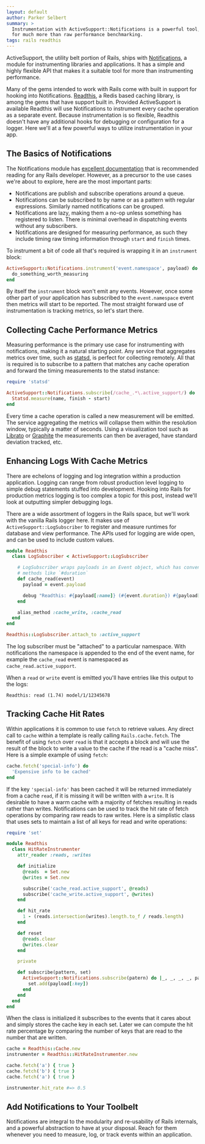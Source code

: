 ```yaml
---
layout: default
author: Parker Selbert
summary: >
  Instrumentation with ActiveSupport::Notifications is a powerful tool, useful
  for much more than raw performance benchmarking.
tags: rails readthis
---
```


ActiveSupport, the utility belt portion of Rails, ships with
[Notifications][an], a module for instrumenting libraries and applications. It
has a simple and highly flexible API that makes it a suitable tool for more than
instrumenting performance.

Many of the gems intended to work with Rails come with built in support for
hooking into Notifications. [Readthis][rd], a Redis based caching library, is
among the gems that have support built in. Provided ActiveSupport is available
Readthis will use Notifications to instrument every cache operation as a
separate event. Because instrumentation is so flexible, Readthis doesn't have
any additional hooks for debugging or configuration for a logger. Here we'll at
a few powerful ways to utilize instrumentation in your app.

## The Basics of Notifications

The Notifications module has [excellent documentation][doc] that is recommended
reading for any Rails developer. However, as a precursor to the use cases we're
about to explore, here are the most important parts:

* Notifications are publish and subscribe operations around a queue.
* Notifications can be subscribed to by name or as a pattern with regular
  expressions. Similarly named notifications can be grouped.
* Notifications are lazy, making them a no-op unless something has registered to
  listen. There is minimal overhead in dispatching events without any
  subscribers.
* Notifications are designed for measuring performance, as such they include
  timing raw timing information through `start` and `finish` times.

To instrument a bit of code all that's required is wrapping it in an
`instrument` block:

```ruby
ActiveSupport::Notifications.instrument('event.namespace', payload) do
  do_something_worth_measuring
end
```

By itself the `instrument` block won't emit any events. However, once some other
part of your application has subscribed to the `event.namespace` event then
metrics will start to be reported. The most straight forward use of
instrumentation is tracking metrics, so let's start there.

## Collecting Cache Performance Metrics

Measuring performance is the primary use case for instrumenting with
notifications, making it a natural starting point. Any service that aggregates
metrics over time, such as [statsd][sd], is perfect for collecting remotely. All
that is required is to subscribe to a pattern that matches any cache operation
and forward the timing measurements to the statsd instance:

```ruby
require 'statsd'

ActiveSupport::Notifications.subscribe(/cache_.*\.active_support/) do |name, start, finish, _, _|
  Statsd.measure(name, finish - start)
end
```

Every time a cache operation is called a new measurement will be emitted. The
service aggregating the metrics will collapse them within the resolution window,
typically a matter of seconds. Using a visualization tool such as [Librato][lb]
or [Graphite][gr] the measurements can then be averaged, have standard deviation
tracked, etc.

## Enhancing Logs With Cache Metrics

There are echelons of logging and log integration within a production
application. Logging can range from robust production level logging to simple
debug statements stuffed into development. Hooking into Rails for production
metrics logging is too complex a topic for this post, instead we'll look at
outputting simpler debugging logs.

There are a wide assortment of loggers in the Rails space, but we'll work with
the vanilla Rails logger here. It makes use of `ActiveSupport::LogSubscriber` to
register and measure runtimes for database and view performance. The APIs used
for logging are wide open, and can be used to include custom values.

```ruby
module Readthis
  class LogSubscriber < ActiveSupport::LogSubscriber

    # LogSubscriber wraps payloads in an Event object, which has convenience
    # methods like `#duration`
    def cache_read(event)
      payload = event.payload

      debug "Readthis: #{payload[:name]} (#{event.duration}) #{payload[:key]}"
    end

    alias_method :cache_write, :cache_read
  end
end

Readthis::LogSubscriber.attach_to :active_support
```

The log subscriber must be "attached" to a particular namespace. With
notifications the namespace is appended to the end of the event name, for
example the `cache_read` event is namespaced as `cache_read.active_support`.

When a `read` or `write` event is emitted you'll have entries like this output
to the logs:

```
Readthis: read (1.74) model/1/12345678
```

## Tracking Cache Hit Rates

Within applications it is common to use `fetch` to retrieve values. Any direct
call to `cache` within a template is really calling `Rails.cache.fetch`. The
benefit of using `fetch` over `read` is that it accepts a block and will use the
result of the block to write a value to the cache if the read is a "cache miss".
Here is a simple example of using `fetch`:

```ruby
cache.fetch('special-info') do
  'Expensive info to be cached'
end
```

If the key `'special-info'` has been cached it will be returned immediately from
a cache `read`, if it is missing it will be written with a `write`. It is
desirable to have a warm cache with a majority of fetches resulting in reads
rather than writes. Notifications can be used to track the hit rate of fetch
operations by comparing raw reads to raw writes. Here is a simplistic class that
uses sets to maintain a list of all keys for read and write operations:

```ruby
require 'set'

module Readthis
  class HitRateInstrumenter
    attr_reader :reads, :writes

    def initialize
      @reads  = Set.new
      @writes = Set.new

      subscribe('cache_read.active_support', @reads)
      subscribe('cache_write.active_support', @writes)
    end

    def hit_rate
      1 - (reads.intersection(writes).length.to_f / reads.length)
    end

    def reset
      @reads.clear
      @writes.clear
    end

    private

    def subscribe(pattern, set)
      ActiveSupport::Notifications.subscribe(patern) do |_, _, _, _, payload|
        set.add(payload[:key])
      end
    end
  end
end
```

When the class is initialized it subscribes to the events that it cares about
and simply stores the cache key in each set. Later we can compute the hit rate
percentage by comparing the number of keys that are read to the number that are
written.

```ruby
cache = Readthis::Cache.new
instrumenter = Readthis::HitRateInstrumenter.new

cache.fetch('a') { true }
cache.fetch('b') { true }
cache.fetch('a') { true }

instrumenter.hit_rate #=> 0.5
```

## Add Notifications to Your Toolbelt

Notifications are integral to the modularity and re-usability of Rails internals,
and a powerful abstraction to have at your disposal. Reach for them whenever you
need to measure, log, or track events within an application.

[an]: https://github.com/rails/rails
[doc]: http://api.rubyonrails.org/classes/ActiveSupport/Notifications.html
[sd]: https://github.com/etsy/statsd
[lb]: http://librato.com/
[gr]: https://www.hostedgraphite.com/
[rd]: https://github.com/sorentwo/readthis

